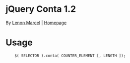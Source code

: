 jQuery Conta 1.2
======================
By [Lenon Marcel](http://lenonmarcel.com.br/) | [Homepage](http://lenonmarcel.com.br/code/jquery-conta)

Usage
========
        $( SELECTOR ).conta( COUNTER_ELEMENT [, LENGTH ]);
